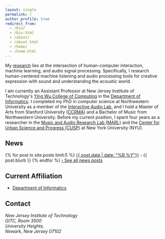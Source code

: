 ```yaml
---
layout: single
permalink: /
author_profile: true
redirect_from: 
  - /bio/
  - /bio.html
  - /about/
  - /about.html
  - /home/
  - /home.html
---
```

My [research](/research) lies at the intersection of human-computer interaction, machine learning, and audio signal processing. Specifically, I research human-centered machine listening and audio processing tools for creative expression with sound and understanding the acoustic world. 

I am currently an Assistant Professor at New Jersey Institute of Technology's [Ying Wu College of Computing](https://computing.njit.edu/) in the [Department of Informatics](https://informatics.njit.edu/).  I completed my PhD in computer science at Northwestern University as a member of the [Interactive Audio Lab](http://music.eecs.northwestern.edu/), and I hold a Master of Arts from Stanford University ([CCRMA](https://ccrma.stanford.edu/)) and a Bachelor of Music from Northwestern University.  Before my current position, I spent four years as a researcher in the [Music and Audio Research Lab (MARL)](https://steinhardt.nyu.edu/marl/) and the [Center for Urban Science and Progress (CUSP)](http://cusp.nyu.edu/) at New York University (NYU).

News
-------
{% for post in site.posts limit:5  %}
  <a href="{{ post.url | relative_url }}" rel="permalink">{{ post.date | date: "%B %Y"}}</a> - {{ post.blurb }}
{% endfor %}
[&#8250; See all news posts](/categories/#news)


Current Affiliation
-------
* [Department of Informatics](https://informatics.njit.edu/)

Contact
-------
<address>
    New Jersey Institute of Technology<br />
    GITC, Room 3500<br />
    University Heights,<br /> 
    Newark, New Jersey 07102<br />
</address>